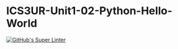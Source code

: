 # ICS3UR-Unit1-02-Python-Hello-World

[![GitHub's Super Linter](https://github.com/sydneykuhn/ICSU3R-Unit1-02-Python-Hello-World/workflows/GitHub's%20Super%20Linter/badge.svg)](https://github.com/sydneykuhn/ICSU3R-Unit1-02-Python-Hello-World/actions)
